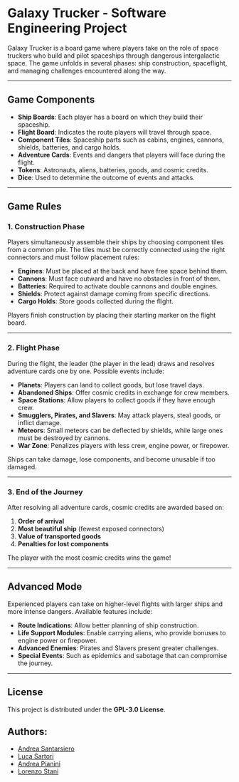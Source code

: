 # Galaxy Trucker - Software Engineering Project  

Galaxy Trucker is a board game where players take on the role of space truckers who build and pilot spaceships through dangerous intergalactic space. The game unfolds in several phases: ship construction, spaceflight, and managing challenges encountered along the way.  

---  

## Game Components  
- **Ship Boards**: Each player has a board on which they build their spaceship.  
- **Flight Board**: Indicates the route players will travel through space.  
- **Component Tiles**: Spaceship parts such as cabins, engines, cannons, shields, batteries, and cargo holds.  
- **Adventure Cards**: Events and dangers that players will face during the flight.  
- **Tokens**: Astronauts, aliens, batteries, goods, and cosmic credits.  
- **Dice**: Used to determine the outcome of events and attacks.  

---  

## Game Rules  

### 1. Construction Phase  
Players simultaneously assemble their ships by choosing component tiles from a common pile. The tiles must be correctly connected using the right connectors and must follow placement rules:  
- **Engines**: Must be placed at the back and have free space behind them.  
- **Cannons**: Must face outward and have no obstacles in front of them.  
- **Batteries**: Required to activate double cannons and double engines.  
- **Shields**: Protect against damage coming from specific directions.  
- **Cargo Holds**: Store goods collected during the flight.  

Players finish construction by placing their starting marker on the flight board.  

---  

### 2. Flight Phase  
During the flight, the leader (the player in the lead) draws and resolves adventure cards one by one. Possible events include:  
- **Planets**: Players can land to collect goods, but lose travel days.  
- **Abandoned Ships**: Offer cosmic credits in exchange for crew members.  
- **Space Stations**: Allow players to collect goods if they have enough crew.  
- **Smugglers, Pirates, and Slavers**: May attack players, steal goods, or inflict damage.  
- **Meteors**: Small meteors can be deflected by shields, while large ones must be destroyed by cannons.  
- **War Zone**: Penalizes players with less crew, engine power, or firepower.  

Ships can take damage, lose components, and become unusable if too damaged.  

---  

### 3. End of the Journey  
After resolving all adventure cards, cosmic credits are awarded based on:  
1. **Order of arrival**  
2. **Most beautiful ship** (fewest exposed connectors)  
3. **Value of transported goods**  
4. **Penalties for lost components**  

The player with the most cosmic credits wins the game!  

---  

## Advanced Mode  
Experienced players can take on higher-level flights with larger ships and more intense dangers. Available features include:  
- **Route Indications**: Allow better planning of ship construction.  
- **Life Support Modules**: Enable carrying aliens, who provide bonuses to engine power or firepower.  
- **Advanced Enemies**: Pirates and Slavers present greater challenges.  
- **Special Events**: Such as epidemics and sabotage that can compromise the journey.  

---  

## License  
This project is distributed under the **GPL-3.0 License**.  

## **Authors:**  
- [Andrea Santarsiero](https://github.com/AndreaSantarsiero)  
- [Luca Sartori](https://github.com/Luca-Sartori)  
- [Andrea Pianini](https://github.com/AndreaPianini)  
- [Lorenzo Stani](https://github.com/lorenzostani)  
